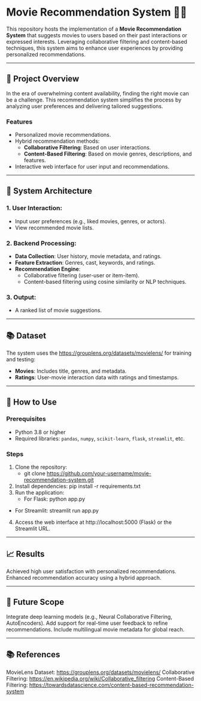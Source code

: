 # Movie Recommendation System 🎥🍿

This repository hosts the implementation of a **Movie Recommendation System** that suggests movies to users based on their past interactions or expressed interests. Leveraging collaborative filtering and content-based techniques, this system aims to enhance user experiences by providing personalized recommendations.

---

## 📑 **Project Overview**

In the era of overwhelming content availability, finding the right movie can be a challenge. This recommendation system simplifies the process by analyzing user preferences and delivering tailored suggestions. 

### **Features**
- Personalized movie recommendations.
- Hybrid recommendation methods:
  - **Collaborative Filtering**: Based on user interactions.
  - **Content-Based Filtering**: Based on movie genres, descriptions, and features.
- Interactive web interface for user input and recommendations.

---

## 🔧 **System Architecture**

### 1. **User Interaction**:
- Input user preferences (e.g., liked movies, genres, or actors).
- View recommended movie lists.

### 2. **Backend Processing**:
- **Data Collection**: User history, movie metadata, and ratings.
- **Feature Extraction**: Genres, cast, keywords, and ratings.
- **Recommendation Engine**:
  - Collaborative filtering (user-user or item-item).
  - Content-based filtering using cosine similarity or NLP techniques.

### 3. **Output**:
- A ranked list of movie suggestions.

---

## 📚 **Dataset**

The system uses the https://grouplens.org/datasets/movielens/ for training and testing:
- **Movies**: Includes title, genres, and metadata.
- **Ratings**: User-movie interaction data with ratings and timestamps.

---

## 🚀 **How to Use**

### Prerequisites
- Python 3.8 or higher
- Required libraries: `pandas`, `numpy`, `scikit-learn`, `flask`, `streamlit`, etc.

### Steps
1. Clone the repository:
   - git clone https://github.com/your-username/movie-recommendation-system.git
2. Install dependencies:
   pip install -r requirements.txt
3. Run the application:
   - For Flask:
      python app.py
  - For Streamlit:
      streamlit run app.py
4. Access the web interface at http://localhost:5000 (Flask) or the Streamlit URL.

---

## 📈 **Results**
Achieved high user satisfaction with personalized recommendations.
Enhanced recommendation accuracy using a hybrid approach.

---

## 🔮 **Future Scope**
Integrate deep learning models (e.g., Neural Collaborative Filtering, AutoEncoders).
Add support for real-time user feedback to refine recommendations.
Include multilingual movie metadata for global reach.

---

## 📚 **References**
MovieLens Dataset: https://grouplens.org/datasets/movielens/
Collaborative Filtering: https://en.wikipedia.org/wiki/Collaborative_filtering
Content-Based Filtering: https://towardsdatascience.com/content-based-recommendation-system
